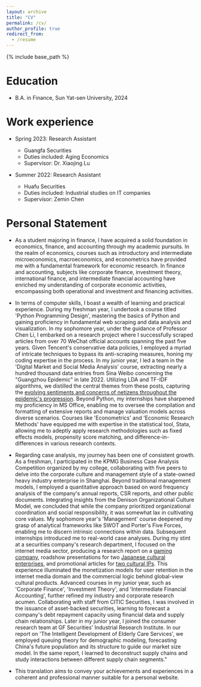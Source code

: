 ```yaml
---
layout: archive
title: "CV"
permalink: /cv/
author_profile: true
redirect_from:
  - /resume
---
```


{% include base_path %}

Education
======
* B.A. in Finance, Sun Yat-sen University, 2024


Work experience
======
* Spring 2023: Research Assistant
  * Guangfa Securities
  * Duties included: Aging Economics
  * Supervisor: Dr. Xiaojing Lu

* Summer 2022: Research Assistant
  * Huafu Securities
  * Duties included: Industrial studies on IT companies
  * Supervisor: Zemin Chen

<!--
Skills
======
* Skill 1
* Skill 2
  * Sub-skill 2.1
  * Sub-skill 2.2
  * Sub-skill 2.3
* Skill 3

Publications
======
  <ul>{% for post in site.publications %}
    {% include archive-single-cv.html %}
  {% endfor %}</ul>
  
Talks
======
  <ul>{% for post in site.talks %}
    {% include archive-single-talk-cv.html %}
  {% endfor %}</ul>
  
Teaching
======
  <ul>{% for post in site.teaching %}
    {% include archive-single-cv.html %}
  {% endfor %}</ul>
  
Service and leadership
======
* Currently signed in to 43 different slack teams
-->
**Personal Statement**
======
* As a student majoring in finance, I have acquired a solid foundation in economics, finance, and accounting through my academic pursuits. In the realm of economics, courses such as introductory and intermediate microeconomics, macroeconomics, and econometrics have provided me with a fundamental framework for economic research. In finance and accounting, subjects like corporate finance, investment theory, international finance, and intermediate financial accounting have enriched my understanding of corporate economic activities, encompassing both operational and investment and financing activities.

* In terms of computer skills, I boast a wealth of learning and practical experience. During my freshman year, I undertook a course titled 'Python Programming Design', mastering the basics of Python and gaining proficiency in fundamental web scraping and data analysis and visualization. In my sophomore year, under the guidance of Professor Chen Li, I embarked on a research project where I successfully scraped articles from over 70 WeChat official accounts spanning the past five years. Given Tencent's conservative data policies, I employed a myriad of intricate techniques to bypass its anti-scraping measures, honing my coding expertise in the process. In my junior year, I led a team in the 'Digital Market and Social Media Analysis' course, extracting nearly a hundred thousand data entries from Sina Weibo concerning the "Guangzhou Epidemic" in late 2022. Utilizing LDA and TF-IDF algorithms, we distilled the central themes from these posts, capturing the [evolving sentiments and concerns of netizens throughout the epidemic's progression](https://kdocs.cn/l/cuPOxx6HCtAP). Beyond Python, my internships have sharpened my proficiency in MS Office, enabling me to oversee the compilation and formatting of extensive reports and manage valuation models across diverse scenarios. Courses like 'Econometrics' and 'Economic Research Methods' have equipped me with expertise in the statistical tool, Stata, allowing me to adeptly apply research methodologies such as fixed effects models, propensity score matching, and difference-in-differences in various research contexts.

* Regarding case analysis, my journey has been one of consistent growth. As a freshman, I participated in the KPMG Business Case Analysis Competition organized by my college, collaborating with five peers to delve into the corporate culture and management style of a state-owned heavy industry enterprise in Shanghai. Beyond traditional management models, I employed a quantitative approach based on word frequency analysis of the company's annual reports, CSR reports, and other public documents. Integrating insights from the Denison Organizational Culture Model, we concluded that while the company prioritized organizational coordination and social responsibility, it was somewhat lax in cultivating core values. My sophomore year's 'Management' course deepened my grasp of analytical frameworks like SWOT and Porter's Five Forces, enabling me to discern intrinsic connections within data. Subsequent internships introduced me to real-world case analyses. During my stint at a securities company's research department, I focused on the internet media sector, producing a research report on a [gaming company](https://kdocs.cn/l/ceX6q70U2CT6), roadshow presentations for two [Japanese cultural enterprises](https://mp.weixin.qq.com/s/6aBKOu-omC5KY48NB__aeQ), and promotional articles for [two cultural IPs](https://mp.weixin.qq.com/s/MY--ARgKvMI3pk86OkWB-g). This experience illuminated the monetization models for user retention in the internet media domain and the commercial logic behind global-view cultural products. Advanced courses in my junior year, such as 'Corporate Finance', 'Investment Theory', and 'Intermediate Financial Accounting', further refined my industry and corporate research acumen. Collaborating with staff from CITIC Securities, I was involved in the issuance of asset-backed securities, learning to forecast a company's debt repayment capacity using financial data and supply chain relationships. Later in my junior year, I joined the consumer research team at GF Securities' Industrial Research Institute. In our report on 'The Intelligent Development of Elderly Care Services', we employed queuing theory for demographic modeling, forecasting China's future population and its structure to guide our market size model. In the same report, I learned to deconstruct supply chains and study interactions between different supply chain segments."

* This translation aims to convey your achievements and experiences in a coherent and professional manner suitable for a personal website.